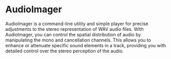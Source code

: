 # AudioImager
AudioImager is a command-line utility and simple player for precise adjustments to the stereo representation of WAV audio files. With AudioImager, you can control the spatial distribution of audio by manipulating the mono and cancellation channels. This allows you to enhance or attenuate specific sound elements in a track, providing you with detailed control over the stereo perception of the audio.
